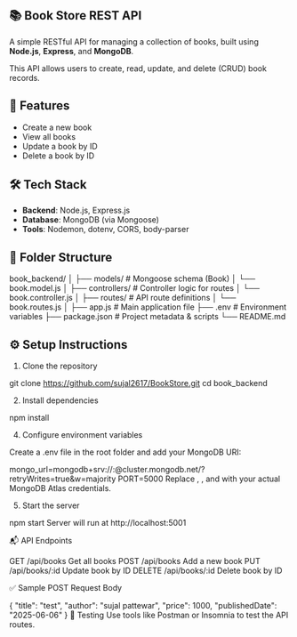 ## 📚 Book Store REST API

A simple RESTful API for managing a collection of books, built using **Node.js**, **Express**, and **MongoDB**.

This API allows users to create, read, update, and delete (CRUD) book records.


## 🚀 Features

- Create a new book
- View all books
- Update a book by ID
- Delete a book by ID



## 🛠 Tech Stack

- **Backend**: Node.js, Express.js
- **Database**: MongoDB (via Mongoose)
- **Tools**: Nodemon, dotenv, CORS, body-parser


## 📁 Folder Structure

book_backend/
│
├── models/ # Mongoose schema (Book)
│ └── book.model.js
│
├── controllers/ # Controller logic for routes
│ └── book.controller.js
│
├── routes/ # API route definitions
│ └── book.routes.js
│
├── app.js # Main application file
├── .env # Environment variables
├── package.json # Project metadata & scripts
└── README.md


## ⚙️ Setup Instructions

1. Clone the repository

git clone https://github.com/sujal2617/BookStore.git
cd book_backend


2. Install dependencies

npm install


4. Configure environment variables

Create a .env file in the root folder and add your MongoDB URI:

mongo_url=mongodb+srv://<username>:<password>@cluster.mongodb.net/<dbname>?retryWrites=true&w=majority
PORT=5000
Replace <username>, <password>, and <dbname> with your actual MongoDB Atlas credentials.

5. Start the server

npm start
Server will run at http://localhost:5001

📬 API Endpoints

GET	/api/books	Get all books
POST	/api/books	Add a new book
PUT	/api/books/:id	Update book by ID
DELETE	/api/books/:id	Delete book by ID

✅ Sample POST Request Body

{
  "title": "test",
  "author": "sujal pattewar",
  "price": 1000,
  "publishedDate": "2025-06-06"
}
🧪 Testing
Use tools like Postman or Insomnia to test the API routes.

